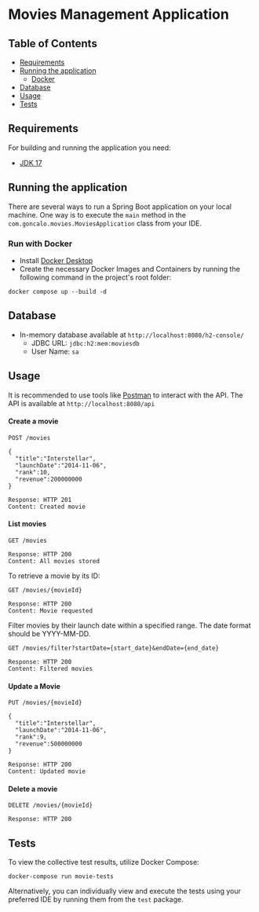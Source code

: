 # Movies Management Application

## Table of Contents
- [Requirements](#requirements)
- [Running the application](#running-the-application)
    - [Docker](#run-with-docker)
- [Database](#database)
- [Usage](#usage)
- [Tests](#tests)
## Requirements
For building and running the application you need:

- [JDK 17](https://www.oracle.com/java/technologies/javase/jdk17-archive-downloads.html)

## Running the application

There are several ways to run a Spring Boot application on your local machine. One way is to execute the `main` method in the `com.goncalo.movies.MoviesApplication` class from your IDE.

### Run with Docker

* Install [Docker Desktop](https://www.docker.com/products/docker-desktop/)
* Create the necessary Docker Images and Containers by running the following command in the project's root folder:

```shell
docker compose up --build -d
```

## Database
* In-memory database available at `http://localhost:8080/h2-console/`
  - JDBC URL: `jdbc:h2:mem:moviesdb`
  - User Name: `sa`

## Usage
It is recommended to use tools like [Postman](https://www.postman.com/) to interact with the API. The API is available at `http://localhost:8080/api`

#### Create a movie
```
POST /movies

{
  "title":"Interstellar",
  "launchDate":"2014-11-06",
  "rank":10,
  "revenue":200000000
}

Response: HTTP 201
Content: Created movie
```

#### List movies

```
GET /movies

Response: HTTP 200
Content: All movies stored
```

To retrieve a movie by its ID:

```
GET /movies/{movieId}

Response: HTTP 200
Content: Movie requested
```

Filter movies by their launch date within a specified range. The date format should be YYYY-MM-DD.
```
GET /movies/filter?startDate={start_date}&endDate={end_date}

Response: HTTP 200
Content: Filtered movies
```

#### Update a Movie
```
PUT /movies/{movieId}

{
  "title":"Interstellar",
  "launchDate":"2014-11-06",
  "rank":9,
  "revenue":500000000
}

Response: HTTP 200
Content: Updated movie
```

#### Delete a movie
```
DELETE /movies/{movieId}

Response: HTTP 200
```

## Tests

To view the collective test results, utilize Docker Compose:

`````shell
docker-compose run movie-tests
`````

Alternatively, you can individually view and execute the tests using your preferred IDE by running them from the `test` package.